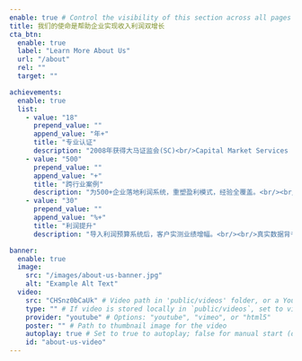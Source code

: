 ```yaml
---
enable: true # Control the visibility of this section across all pages where it is used
title: 我们的使命是帮助企业实现收入利润双增长
cta_btn:
  enable: true
  label: "Learn More About Us"
  url: "/about"
  rel: ""
  target: ""

achievements:
  enable: true
  list:
    - value: "18"
      prepend_value: ""
      append_value: "年+"
      title: "专业认证"
      description: "2008年获得大马证监会(SC)<br/>Capital Market Services License<br/><br/>合法提供财务规划服务，18年迭代的方法论。"
    - value: "500"
      prepend_value: ""
      append_value: "+"
      title: "跨行业案例"
      description: "为500+企业落地利润系统，重塑盈利模式，经验全覆盖。<br/><br/>您面临的挑战，我们早有成熟解决方案。"
    - value: "30"
      prepend_value: ""
      append_value: "%+"
      title: "利润提升"
      description: "导入利润预算系统后，客户实测业绩增幅。<br/><br/>真实数据背书，效果经得起验证。"

banner:
  enable: true
  image:
    src: "/images/about-us-banner.jpg"
    alt: "Example Alt Text"
  video:
    src: "CHSnz0bCaUk" # Video path in 'public/videos' folder, or a YouTube/Vimeo video ID
    type: "" # If video is stored locally in `public/videos`, set to video file type (e.g., "video/mp4")
    provider: "youtube" # Options: "youtube", "vimeo", or "html5"
    poster: "" # Path to thumbnail image for the video
    autoplay: true # Set to true to autoplay; false for manual start (default: false)
    id: "about-us-video"
---
```

